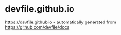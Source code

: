 # devfile.github.io
https://devfile.github.io - automatically generated from https://github.com/devfile/docs
